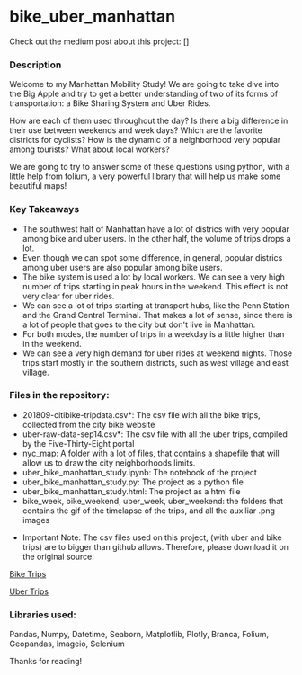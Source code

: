 # bike_uber_manhattan

Check out the medium post about this project: []

### Description

Welcome to my Manhattan Mobility Study! We are going to take dive into the Big Apple and try to get a better understanding of two of its forms of transportation: a Bike Sharing System and Uber Rides.

How are each of them used throughout the day? Is there a big difference in their use between weekends and week days? Which are the favorite districts for cyclists? How is the dynamic of a neighborhood very popular among tourists? What about local workers?

We are going to try to answer some of these questions using python, with a little help from folium, a very powerful library that will help us make some beautiful maps!


### Key Takeaways

- The southwest half of Manhattan have a lot of districs with very popular among bike and uber users. In the other half, the volume of trips drops a lot.
- Even though we can spot some difference, in general, popular districs among uber users are also popular among bike users.
- The bike system is used a lot by local workers. We can see a very high number of trips starting in peak hours in the weekend. This effect is not very clear for uber rides.
- We can see a lot of trips starting at transport hubs, like the Penn Station and the Grand Central Terminal. That makes a lot of sense, since there is a lot of people that goes to the city but don't live in Manhattan.
- For both modes, the number of trips in a weekday is a little higher than in the weekend.
- We can see a very high demand for uber rides at weekend nights. Those trips start mostly in the southern districts, such as west village and east village.



### Files in the repository:


- 201809-citibike-tripdata.csv*: The csv file with all the bike trips, collected from the city bike website
- uber-raw-data-sep14.csv*: The csv file with all the uber trips, compiled by the Five-Thirty-Eight portal
- nyc_map: A folder with a lot of files, that contains a shapefile that will allow us to draw the city neighborhoods limits.
- uber_bike_manhattan_study.ipynb: The notebook of the project
- uber_bike_manhattan_study.py: The project as a python file
- uber_bike_manhattan_study.html: The project as a html file
- bike_week, bike_weekend, uber_week, uber_weekend: the folders that contains the gif of the timelapse of the trips, and all the auxiliar .png images

* Important Note: The csv files used on this project, (with uber and bike trips) are to bigger than github allows. Therefore, please download it on the original source:

[Bike Trips](https://s3.amazonaws.com/tripdata/index.html)

[Uber Trips](https://github.com/fivethirtyeight/uber-tlc-foil-response)

### Libraries used:
Pandas, Numpy, Datetime, Seaborn, Matplotlib, Plotly, Branca, Folium, Geopandas, Imageio, Selenium

Thanks for reading!
